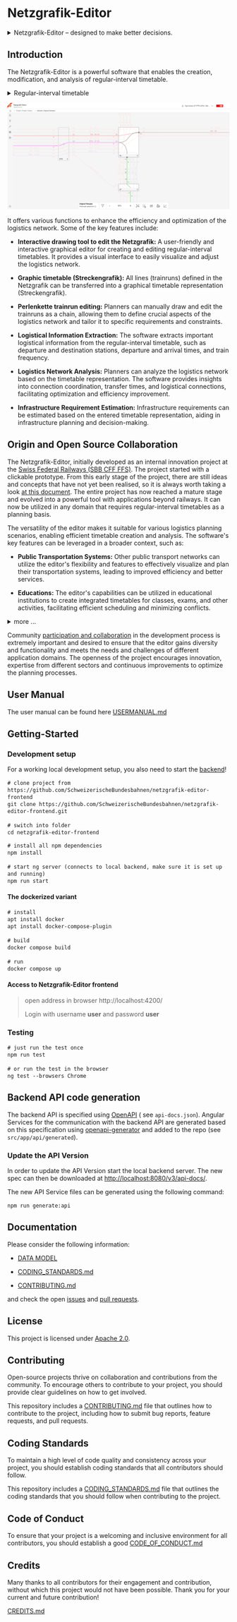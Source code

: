 # Netzgrafik-Editor

<details>
<summary>
Netzgrafik-Editor – designed to make better decisions.
</summary>

<br>

>
> **Flexible level of detail** - start with a rough sketch, continuously add more detail.
>
> Applicable across **different industries** - bus, train, plane.
>
> **Scales with your use-case** - from hobbyist timetabling to professional planning.
>
> **Human-centric** - timetable planning is a very complex and creative process. Netzgrafik-Editor
> supports the user by digitalizing the previously paper-driven process, while providing instant
> analysis capabilities.
>
> **Excellent and intuitive UX** - using Netzgrafik-Editor should be as easy and natural as drawing
> on a whiteboard. No training required. Analysis happens in real time.
>

</details>

## Introduction

The Netzgrafik-Editor is a powerful software that enables the creation, modification, and analysis
of regular-interval timetable.

<details>
<summary>
Regular-interval timetable
</summary>

<br>

>
> Regular-interval timetables were first developed in Germany at the beginning of the 20th century
> to coordinate urban traffic in large cities such as Berlin.
>
> The regular schedules aim to increase the attractiveness of public transport because they’re
> easier to memorise for passengers and because the patterns make the planning of resources easier.
>
> Such constant schedules may also improve services during off-peak hours.
>
> The Dutch were in 1970 credited with the first junction system, which then was the basis for the
> Swiss regular-interval timetable in 1982.
>
> [History - The regular-interval timetable](https://houseofswitzerland.org/swissstories/history/nation-railway-enthusiasts-history-swiss-railways)
>
> [clock-faced schedules](https://en.wikipedia.org/wiki/Clock-face_scheduling)
>
>
> [Source](https://www.swissinfo.ch/eng/to-the-second_the-swiss-timetable-is-due-to-meticulous-planning/34102496)
>

</details>


![Netzgrafik-Editor](./documentation/images/Overview_Editor_Screenshot_001.PNG)

It offers various functions to enhance the efficiency and optimization of the logistics network.
Some of the key features include:

- **Interactive drawing tool to edit the Netzgrafik:** A user-friendly and interactive graphical
  editor for creating and editing regular-interval timetables. It provides a
  visual interface to easily visualize and adjust the logistics network.

- **Graphic timetable (Streckengrafik):**
  All lines (trainruns) defined in the Netzgrafik can be transferred into a graphical timetable
  representation (Streckengrafik).

- **Perlenkette trainrun editing:** Planners can manually draw and edit the trainruns as a chain,
  allowing them
  to define crucial aspects of the logistics network and tailor it
  to specific requirements and constraints.

- **Logistical Information Extraction:** The software extracts important logistical information from
  the regular-interval timetable,
  such as departure and destination stations, departure and arrival times, and train frequency.

- **Logistics Network Analysis:** Planners can analyze the logistics network based on the timetable
  representation.
  The software provides insights into connection coordination, transfer times, and logistical
  connections, facilitating optimization and efficiency improvement.

- **Infrastructure Requirement Estimation:** Infrastructure requirements can be estimated based on
  the entered timetable representation,
  aiding in infrastructure planning and decision-making.

## Origin and Open Source Collaboration

The Netzgrafik-Editor, initially developed as an internal innovation project at the
[Swiss Federal Railways (SBB CFF FFS)](https://www.sbb.ch).
The project started with a clickable prototype. From this early stage of the project,
there are still ideas and concepts that have not yet been realised, so it is always worth taking a
look [at this document](https://xd.adobe.com/view/e4664ae0-be8f-40e4-6a55-88aec9eafd8d-9257/).
The entire project has now reached a mature stage and evolved into a powerful tool with applications
beyond railways. It can now be utilized in any domain that requires regular-interval timetables as a
planning basis.

The versatility of the editor makes it suitable for various logistics planning scenarios, enabling
efficient timetable creation and analysis. The software's key features can be leveraged in a broader
context, such as:

- **Public Transportation Systems:** Other public transport networks can utilize the editor's
  flexibility and features to effectively visualize and plan their transportation systems,
  leading to improved efficiency and better services.

- **Educations:** The editor's capabilities can be utilized in educational institutions to create
  integrated timetables for classes,
  exams, and other activities, facilitating efficient scheduling and minimizing conflicts.

<details>
<summary>more ...
</summary>

By extending the scope of its application beyond railways, the Netzgrafik-Editor has the potential
to become a valuable tool in numerous sectors,
providing comprehensive control, optimization, and synchronization of time-based planning.

Due to these diverse applications of the Netzgrafik-Editor and its increasing value in various
areas,
the decision was made to release it as open source software.
This is intended to promote broad use and collaboration at the planning level,
as well as actively support the further development of new ideas from different industries so that
the editor constantly improves and,
in the best case, establishes itself as a standard tool across different public transportation
industries.

</details>

Community [participation and collaboration](CONTRIBUTING.md)
in the development process is extremely important and desired to ensure that the editor gains
diversity
and functionality and meets the needs and challenges of different application domains.
The openness of the project encourages innovation, expertise from different sectors and continuous
improvements to optimize the
planning processes.


## User Manual

The user manual can be found here [USERMANUAL.md](documentation/USERMANUAL.md)

## Getting-Started

### Development setup

For a working local development setup, you also need to start
the [backend](https://github.com/SchweizerischeBundesbahnen/netzgrafik-editor-backend)!

```shell
# clone project from https://github.com/SchweizerischeBundesbahnen/netzgrafik-editor-frontend
git clone https://github.com/SchweizerischeBundesbahnen/netzgrafik-editor-frontend.git

# switch into folder
cd netzgrafik-editor-frontend

```

```shell
# install all npm dependencies
npm install

# start ng server (connects to local backend, make sure it is set up and running)
npm run start
```

#### The dockerized variant

```shell
# install
apt install docker
apt install docker-compose-plugin

# build
docker compose build

# run
docker compose up
```

#### Access to Netzgrafik-Editor frontend

> open address in browser http://localhost:4200/
>
> Login with username **user** and password **user**

### Testing

```
# just run the test once
npm run test

# or run the test in the browser
ng test --browsers Chrome
```

## Backend API code generation

The backend API is specified using [OpenAPI](https://swagger.io/specification/) (
see `api-docs.json`).
Angular Services for the communication with the backend API are generated based on this
specification using [openapi-generator](https://github.com/openapitools/openapi-generator) and added
to the repo (see `src/app/api/generated`).

### Update the API Version

In order to update the API Version start the local backend server.
The new spec can then be downloaded at <http://localhost:8080/v3/api-docs/>.

The new API Service files can be generated using the following command:

```shell
npm run generate:api
```

## Documentation

Please consider the following information:

- [DATA MODEL](./documentation/DATA_MODEL.md)

- [CODING_STANDARDS.md](CODING_STANDARDS.md)
- [CONTRIBUTING.md](CONTRIBUTING.md)

and check the
open [issues](https://github.com/SchweizerischeBundesbahnen/netzgrafik-editor-frontend/issues)
and [pull requests](https://github.com/SchweizerischeBundesbahnen/netzgrafik-editor-frontend/pulls).

## License

This project is licensed under [Apache 2.0](LICENSE).

## Contributing

Open-source projects thrive on collaboration and contributions from the community. To encourage
others to contribute to your project, you should provide clear guidelines on how to get involved.

This repository includes a [CONTRIBUTING.md](CONTRIBUTING.md) file that outlines how to contribute
to the project, including how to submit bug reports, feature requests, and pull requests.

## Coding Standards

To maintain a high level of code quality and consistency across your project, you should establish
coding standards that all contributors should follow.

This repository includes a [CODING_STANDARDS.md](CODING_STANDARDS.md) file that outlines the coding
standards that you should follow when contributing to the project.

## Code of Conduct

To ensure that your project is a welcoming and inclusive environment for all contributors, you
should establish a good [CODE_OF_CONDUCT.md](CODE_OF_CONDUCT.md)

## Credits

Many thanks to all contributors for their engagement and contribution, without which this project
would not have been possible. Thank you for your current and future contribution!

[CREDITS.md](CREDITS.md)
